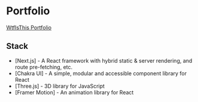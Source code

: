 # Portfolio
[WtfIsThis Portfolio](https://website.com)

## Stack
- [Next.js] - A React framework with hybrid static & server rendering, and route pre-fetching, etc.
- [Chakra UI] - A simple, modular and accessible component library for React
- [Three.js] - 3D library for JavaScript
- [Framer Motion] - An animation library for React
